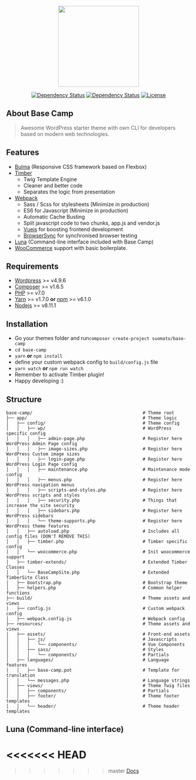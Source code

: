 <p align="center"><img width="220" src="https://raw.githubusercontent.com/suomato/base-camp/develop/resources/assets/images/base-camp-logo.png"></p>

<p align="center">
<a href='https://packagist.org/packages/suomato/base-camp'><img src='https://poser.pugx.org/suomato/base-camp/v/stable.svg' alt="Dependency Status" /></a> <a href='https://packagist.org/packages/suomato/base-camp'><img src='https://poser.pugx.org/suomato/base-camp/v/unstable.svg' alt="Dependency Status" /></a> <a href="https://packagist.org/packages/suomato/base-camp"><img src="https://poser.pugx.org/suomato/base-camp/license.svg" alt="License"></a>
</p>

## About Base Camp

> Awesome WordPress starter theme with own CLI for developers based on modern web technologies.

## Features
* [Bulma](http://bulma.io/) (Responsive CSS framework based on Flexbox)
* [Timber](https://www.upstatement.com/timber/)
  * Twig Template Engine
  * Cleaner and better code
  * Separates the logic from presentation
* [Webpack](https://webpack.github.io/)
  * Sass / Scss for stylesheets (Minimize in production)
  * ES6 for Javascript (Minimize in production)
  * Automatic Cache Busting
  * Split javascript code to two chunks, app.js and vendor.js
  * [Vuejs](https://vuejs.org/) for boosting frontend development
  * [BrowserSync](https://www.browsersync.io/) for synchronised browser testing
* [Luna](https://github.com/suomato/luna) (Command-line interface included with Base Camp)
* [WooCommerce](https://woocommerce.com/) support with basic boilerplate.

## Requirements
* [Wordpress](https://wordpress.org/) >= v4.9.6
* [Composer](https://getcomposer.org/download/) >= v1.6.5
* [PHP](http://php.net/manual/en/install.php) >= v7.0
* [Yarn](https://yarnpkg.com/en/) >= v1.7.0 **or** [npm](https://www.npmjs.com/) >= v6.1.0
* [Nodejs](https://nodejs.org/en/) >= v8.11.1

## Installation
* Go your themes folder and run`composer create-project suomato/base-camp`
* `cd base-camp`
* `yarn` **or** `npm install`
* define your custom webpack config to `build/config.js` file
* `yarn watch` **or** `npm run watch`
* Remember to activate Timber plugin!
* Happy developing :)

## Structure
```
base-camp/                                          # Theme root
├── app/                                            # Theme logic
│   ├── config/                                     # Theme config
│   │   ├── wp/                                     # WordPress specific config
│   │   │   ├── admin-page.php                      # Register here WordPress Admin Page config
│   │   │   ├── image-sizes.php                     # Register here WordPress Custom image sizes
│   │   │   ├── login-page.php                      # Register here WordPress Login Page config
│   │   │   ├── maintenance.php                     # Maintenance mode config
│   │   │   ├── menus.php                           # Register here WordPress navigation menus
│   │   │   ├── scripts-and-styles.php              # Register here WordPress scripts and styles
│   │   │   ├── security.php                        # Things that increase the site security
│   │   │   ├── sidebars.php                        # Register here WordPress sidebars
│   │   │   └── theme-supports.php                  # Register here WordPress theme features
│   │   ├── autoload.php                            # Includes all config files (DON'T REMOVE THIS)
│   │   ├── timber.php                              # Timber specific config
│   │   └── woocommerce.php                         # Init woocommerce support
│   ├── timber-extends/                             # Extended Timber Classes
│   │   └── BaseCampSite.php                        # Extended TimberSite Class
│   ├── bootstrap.php                               # Bootstrap theme
│   ├── helpers.php                                 # Common helper functions
├── build/                                          # Theme assets and views
│   ├── config.js                                   # Custom webpack config
│   ├── webpack.config.js                           # Webpack config
├── resources/                                      # Theme assets and views
│   ├── assets/                                     # Front-end assets
│   │   ├── js/                                     # Javascripts
│   │   │   └── components/                         # Vue Components
│   │   ├── sass/                                   # Styles
│   │   │   └── components/                         # Partials
│   ├── languages/                                  # Language features
│   │   ├── base-camp.pot                           # Template for translation
│   │   └── messages.php                            # Language strings
│   ├── views/                                      # Theme Twig files
│   │   ├── components/                             # Partials
│   │   ├── footer/                                 # Theme footer templates
│   │   └── header/                                 # Theme header templates
```

## Luna (Command-line interface)
<<<<<<< HEAD
=======

>>>>>>> master
> [Docs](https://github.com/suomato/luna)

